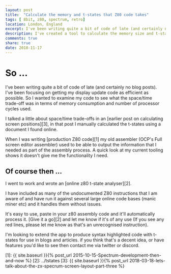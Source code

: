 ```yaml
---
layout: post
title:  "Calculate the memory and t-states that Z80 code takes"
tags: [ 8bit, z80, spectrum, retro]
location: London, England
excerpt: I've been writing quite a bit of code of late (and certainly no blog posts). I've been focusing on getting my display update code as efficient as I can. As part of this process I wanted to examine my code as see what the space / time trade off is in terms of memory consumption and  number of processor cycles used.
description: I've created a tool to calculate the memory size and t-states used by z80 code. You might want to use it.
comments: true
share: true
date: 2018-11-17
---
```

# So ...

I've been writing quite a bit of code of late (and certainly no blog posts). I've been focusing on getting my display update code as efficient as possible. So I wanted to examine my code to see what the space/time trade-off was in terms of memory consumption and  number of processor cycles used.

I talked a little about space/time trade-offs in an [earlier post on calculating screen positions][3], in that post I manually calculated the t-states using a document I found online.

When I was writing [production Z80 code][1] my old assembler (OCP's Full screen editor assembler) used to be able to output the information that I needed as part of the assembly process.  A quick look at my current tooling shows it doesn't give me the functionality I need.

## Of course then ...

I went to work and wrote an [online z80 t-state analyser][2].

I have included as many of the undocumented Z80 instructions that I am aware of and have run it against several large online code bases (manic miner etc) and it handles them without issues.

<div class="dbImg centeredImg zoom50" data-src="t-stating.png" ></div>

It's easy to use, paste in your z80 assembly code and it'll automatically process it. [Give it a go][2] and let me know if it's  of any use (If you see any red lines, please let me know as that's an unrecognised instruction).

I'm looking to extend the app to produce syntax highlighted code with t-states for use in blogs and articles. if you think that's a decent idea, or have features you'd like to see then contact me via twitter or discord.

[1]: {{ site.baseurl }}{% post_url 2015-10-15-Spectrum-development-then-and-now %}
[2]: ../tstates
[3]: {{ site.baseurl }}{% post_url 2018-03-18-lets-talk-about-the-zx-specrum-screen-layout-part-three %}
